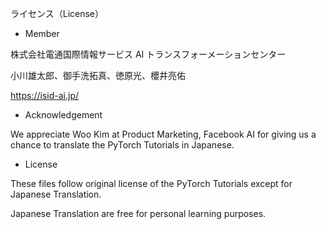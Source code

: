 ライセンス（License）

- Member

株式会社電通国際情報サービス AI トランスフォーメーションセンター

小川雄太郎、御手洗拓真、徳原光、櫻井亮佑

https://isid-ai.jp/

- Acknowledgement

We appreciate Woo Kim at Product Marketing, Facebook AI for giving us a chance to translate the PyTorch Tutorials in Japanese.

- License

These files follow original license of the PyTorch Tutorials except for Japanese Translation.

Japanese Translation are free for personal learning purposes.
